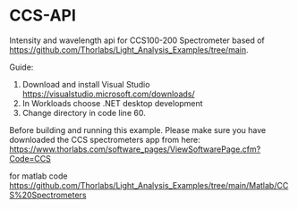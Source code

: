 # CCS-API
Intensity and wavelength api for CCS100-200 Spectrometer based of https://github.com/Thorlabs/Light_Analysis_Examples/tree/main.

Guide:
1. Download and install Visual Studio https://visualstudio.microsoft.com/downloads/
2. In Workloads choose .NET desktop development
3. Change directory in code line 60.

Before building and running this example. Please make sure you have downloaded the CCS spectrometers app from here: https://www.thorlabs.com/software_pages/ViewSoftwarePage.cfm?Code=CCS


for matlab code https://github.com/Thorlabs/Light_Analysis_Examples/tree/main/Matlab/CCS%20Spectrometers
